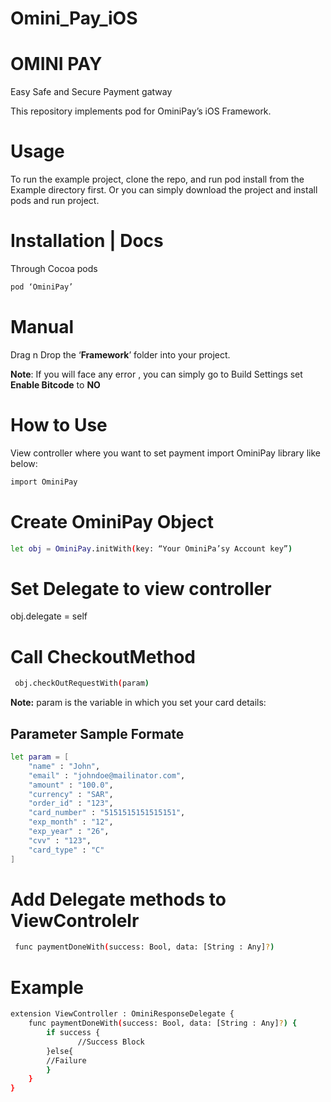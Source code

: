 # Omini_Pay_iOS

# OMINI PAY
Easy Safe and Secure Payment gatway 

This repository implements pod for OminiPay’s iOS Framework.

# Usage
To run the example project, clone the repo, and run pod install from the Example directory first. Or you can simply download the project and install pods and run project.

# Installation | Docs
Through  Cocoa pods

```sh
pod ‘OminiPay’
```
# Manual

Drag n Drop the  ‘**Framework**’  folder into your project.

**Note**: If you will face any error , you can simply go to  Build Settings set **Enable Bitcode** to **NO**


# How to Use

View controller where you want to set payment import OminiPay library like below:

```sh
import OminiPay
```

# Create OminiPay Object

```sh
let obj = OminiPay.initWith(key: “Your OminiPa’sy Account key”)
```

# Set Delegate to view controller

obj.delegate = self

# Call CheckoutMethod

```sh
 obj.checkOutRequestWith(param)
```

**Note:** param is the variable in which you set your card details:

## Parameter Sample Formate

```sh
let param = [
    "name" : "John",
    "email" : "johndoe@mailinator.com",
    "amount" : "100.0",
    "currency" : "SAR",
    "order_id" : "123",
    "card_number" : "5151515151515151",
    "exp_month" : "12",
    "exp_year" : "26",
    "cvv" : "123",
    "card_type" : "C"
]
```

# Add Delegate methods to ViewControlelr
```sh
 func paymentDoneWith(success: Bool, data: [String : Any]?)
 ```

# Example
```sh
extension ViewController : OminiResponseDelegate {
    func paymentDoneWith(success: Bool, data: [String : Any]?) {
        if success {
               //Success Block
        }else{
		//Failure
        }
    }
}
```



